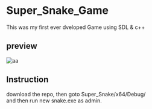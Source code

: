 # Super_Snake_Game
This was my first ever dveloped Game using SDL & c++<br><h2>preview</h2>
![aa](https://user-images.githubusercontent.com/83497932/121216133-70f08480-c8a2-11eb-99d9-5e740729fd76.png)
<br><h2>Instruction</h2>
download the repo, then goto Super_Snake/x64/Debug/<br>
and then run new snake.exe as admin.
